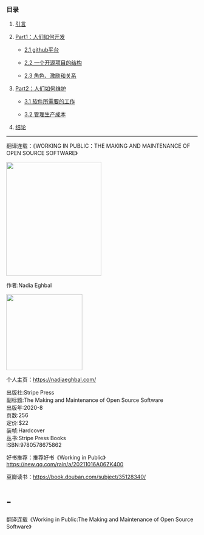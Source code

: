 ### 目录

1. [引言](https://github.com/ruilibuaa/The-Making-and-Maintenance-of-Open-Source-Software/blob/main/%E5%BC%95%E8%A8%80.md)

2. [Part1：人们如何开发](https://github.com/ruilibuaa/The-Making-and-Maintenance-of-Open-Source-Software/blob/main/github%E5%B9%B3%E5%8F%B0.md)

   * [2.1 github平台](https://github.com/ruilibuaa/The-Making-and-Maintenance-of-Open-Source-Software/blob/main/github%E5%B9%B3%E5%8F%B0.md)
   
   * [2.2 一个开源项目的结构](#6)
   
   * [2.3 角色、激励和关系](#7)
   
3. [Part2：人们如何维护](#3)

   * [3.1 软件所需要的工作](#8)
   
   * [3.2 管理生产成本](#9)

4. [结论](#4)


------------------------------

翻译连载：《WORKING IN PUBLIC：THE MAKING AND MAINTENANCE OF OPEN SOURCE SOFTWARE》   

<img src="https://github.com/ruilibuaa/The-Making-and-Maintenance-of-Open-Source-Software/blob/main/the%20cover.jpg" height="300" width="250" />


作者:Nadia Eghbal     

<img src="https://github.com/ruilibuaa/The-Making-and-Maintenance-of-Open-Source-Software/blob/main/author.png" width="200" height="200" />

个人主页：https://nadiaeghbal.com/  

出版社:Stripe Press     
副标题:The Making and Maintenance of Open Source Software      
出版年:2020-8    
页数:256   
定价:$22    
装帧:Hardcover    
丛书:Stripe Press Books    
ISBN:9780578675862     

好书推荐：推荐好书《Working in Public》https://new.qq.com/rain/a/20211016A06ZK400

豆瓣读书：https://book.douban.com/subject/35128340/


# -
翻译连载《Working in Public:The Making and Maintenance of Open Source Software》
